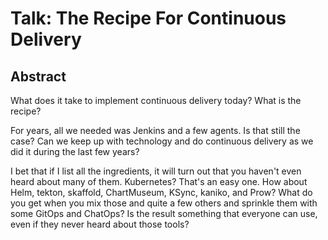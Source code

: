 # Talk: The Recipe For Continuous Delivery

## Abstract

What does it take to implement continuous delivery today? What is the recipe?

For years, all we needed was Jenkins and a few agents. Is that still the case? Can we keep up with technology and do continuous delivery as we did it during the last few years?

I bet that if I list all the ingredients, it will turn out that you haven't even heard about many of them. Kubernetes? That's an easy one. How about Helm, tekton, skaffold, ChartMuseum, KSync, kaniko, and Prow? What do you get when you mix those and quite a few others and sprinkle them with some GitOps and ChatOps? Is the result something that everyone can use, even if they never heard about those tools?
